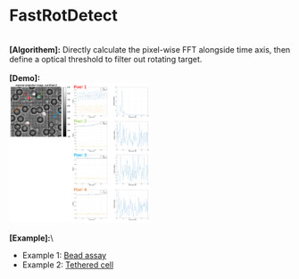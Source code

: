 # FastRotDetect
\
**[Algorithem]:** Directly calculate the pixel-wise FFT alongside time axis, then define a optical threshold to filter out rotating target.\
\
**[Demo]:**\
<img src="https://github.com/xiangyu066/FastRotDetect/blob/main/Docs/FastRotDetect.png" width="50%">\
\
**[Example]:**\
- Example 1: [Bead assay](https://github.com/xiangyu066/FastRotDetect/blob/main/Docs/Bead%20assay.md)
- Example 2: [Tethered cell](https://github.com/xiangyu066/FastRotDetect/blob/main/Docs/Tethered%20cell.md)
